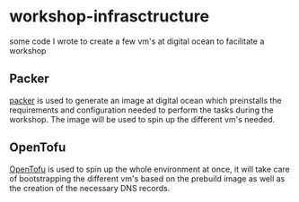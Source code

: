 # workshop-infrasctructure

some code I wrote to create a few vm's at digital ocean to facilitate a workshop

## Packer
[packer](https://packer.io/) is used to generate an image at digital ocean which preinstalls the requirements and configuration needed to perform the tasks during the workshop. The image will be used to spin up the different vm's needed.

## OpenTofu 
[OpenTofu](https://opentofu.org) is used to spin up the whole environment at once, it will take care of bootstrapping the different vm's based on the prebuild image as well as the creation of the necessary DNS records.
